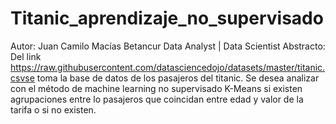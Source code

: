 # Titanic_aprendizaje_no_supervisado
 
Autor:
Juan Camilo Macías Betancur Data Analyst | Data Scientist
Abstracto:
Del link https://raw.githubusercontent.com/datasciencedojo/datasets/master/titanic.csvse toma la base de datos de los pasajeros del titanic. Se desea analizar con el método de machine learning no supervisado K-Means si existen agrupaciones entre lo pasajeros que coincidan entre edad y valor de la tarifa o si no existen.
